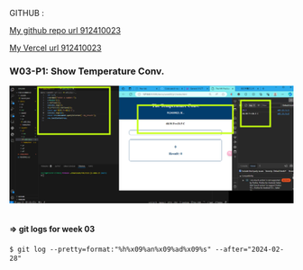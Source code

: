 GITHUB :

[My github repo url 912410023](https://github.com/0x55xx5/1122-js-demo-23)

[My Vercel url 912410023](https://1121-sweb-demo-912410023.vercel.app/)
### W03-P1: Show Temperature Conv.
 
![](w03-p1.png)
 

```
```

 #### => git logs for week 03
 ```
$ git log --pretty=format:"%h%x09%an%x09%ad%x09%s" --after="2024-02-28"

 ```
